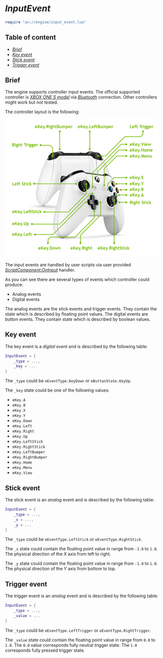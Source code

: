 # _InputEvent_

```lua
require "av://engine/input_event.lua"
```

## Table of content

- [_Brief_](#brief)
- [_Key event_](#key-event)
- [_Stick event_](#stick-event)
- [_Trigger event_](#trigger-event)

## <a id="brief">Brief</a>

The engine supports controller input events. The official supported controller is [_XBOX ONE S model_](https://en.wikipedia.org/wiki/Xbox_Wireless_Controller#Second_revision_(2016)) via [_Bluetooth_](https://en.wikipedia.org/wiki/Bluetooth) connection. Other controllers might work but not tested.

The controller layout is the following:

<img src="./images/controller-layout.png"/>

The input events are handled by user scripts via user provided [_ScriptComponent:OnInput_](./script-component.md#method-on-input) handler.

As you can see there are several types of events which controller could produce:

- Analog events
- Digital events

The analog events are the stick events and trigger events. They contain the state which is described by floating point values. The digital events are button events. They contain state which is described by boolean values.

## <a id="key-event">Key event</a>

The key event is a _digital event_ and is described by the following table:

```lua
InputEvent = {
    _type = ...,
    _key = ...
}
```

The `_type` could be `eEventType.KeyDown` or `eButtonState.KeyUp`.

The `_key` state could be one of the following values:

- `eKey.A`
- `eKey.B`
- `eKey.X`
- `eKey.Y`
- `eKey.Down`
- `eKey.Left`
- `eKey.Right`
- `eKey.Up`
- `eKey.LeftStick`
- `eKey.RightStick`
- `eKey.LeftBumper`
- `eKey.RightBumper`
- `eKey.Home`
- `eKey.Menu`
- `eKey.View`

## <a id="stick-event">Stick event</a>

The stick event is an _analog_ event and is described by the following table:

```lua
InputEvent = {
    _type = ...,
    _x = ...,
    _y = ...
}
```

The `_type` could be `eEventType.LeftStick` or `eEventType.RightStick`.

The `_x` state could contain the floating point value in range from `-1.0` to `1.0`. The physical direction of the _X_ axis from left to right.

The `_y` state could contain the floating point value in range from `-1.0` to `1.0`. The physical direction of the _Y_ axis from bottom to top.

## <a id="trigger-event">Trigger event</a>

The trigger event is an _analog_ event and is described by the following table:

```lua
InputEvent = {
    _type = ...,
    _value = ...
}
```

The `_type` could be `eEventType.LeftTrigger` or `eEventType.RightTrigger`.

The `_value` state could contain the floating point value in range from `0.0` to `1.0`. The `0.0` value corresponds fully neutral trigger state. The `1.0` corresponds fully pressed trigger state.
